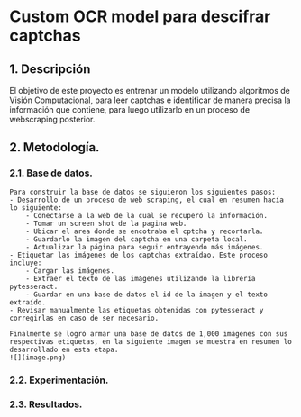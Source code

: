 # Custom OCR model para descifrar captchas

## 1. Descripción
El objetivo de este proyecto es entrenar un modelo utilizando algoritmos de Visión Computacional, para leer captchas e identificar de manera precisa la información que contiene, para luego utilizarlo en un proceso de webscraping posterior.

## 2. Metodología.
### 2.1. Base de datos.
    Para construir la base de datos se siguieron los siguientes pasos:
    - Desarrollo de un proceso de web scraping, el cual en resumen hacía lo siguiente:
        - Conectarse a la web de la cual se recuperó la información.
        - Tomar un screen shot de la pagina web.
        - Ubicar el area donde se encotraba el cptcha y recortarla.
        - Guardarlo la imagen del captcha en una carpeta local.
        - Actualizar la página para seguir entrayendo más imágenes.
    - Etiquetar las imágenes de los captchas extraídao. Este proceso incluye:
        - Cargar las imágenes.
        - Extraer el texto de las imágenes utilizando la librería pytesseract.
        - Guardar en una base de datos el id de la imagen y el texto extraído.
    - Revisar manualmente las etiquetas obtenidas con pytesseract y corregirlas en caso de ser necesario.

    Finalmente se logró armar una base de datos de 1,000 imágenes con sus respectivas etiquetas, en la siguiente imagen se muestra en resumen lo desarrollado en esta etapa.
    ![](image.png)

### 2.2. Experimentación.
### 2.3. Resultados.

